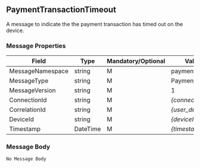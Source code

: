 ## PaymentTransactionTimeout

A message to indicate the the payment transaction has timed out on the device.

### Message Properties

| Field | Type | Mandatory/Optional | Value/Description |
|--|--|--|--|
| MessageNamespace    | string | M | payment                    |
| MessageType         | string | M | PaymentTransactionTimeout        |
| MessageVersion      | string | M | 1                       |
| ConnectionId        | string | M | *{connectionId}*        |
| CorrelationId       | string | M | *{user_defined_string}* |
| DeviceId            | string | M | *{deviceId}*            |
| Timestamp           | DateTime | M | *{timestamp}*|

### Message Body

```
No Message Body
```
